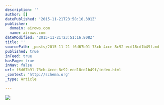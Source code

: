 ```yaml
---
description: ''
author: []
datePublished: '2015-11-21T23:58:10.391Z'
publisher:
  domain: airows.com
  name: airows.com
dateModified: '2015-11-21T23:51:16.808Z'
title: ''
sourcePath: _posts/2015-11-21-f6d67b91-73cb-4cce-8c92-ecd18cd1b49f.md
published: true
inFeed: true
hasPage: true
inNav: false
url: f6d67b91-73cb-4cce-8c92-ecd18cd1b49f/index.html
_context: 'http://schema.org'
_type: Article

---
```

![](http://a2.files.airows.com/image/upload/c_fit,cs_srgb,dpr_2.0,q_40,w_620/MTI4OTk5MjM4MDQ1NTkzNTcw.jpg)